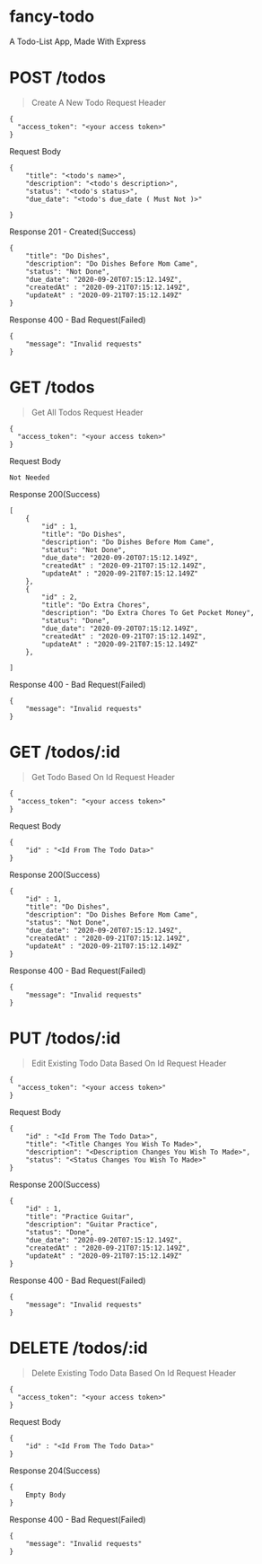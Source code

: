 # fancy-todo
A Todo-List App, Made With Express

# POST /todos
> Create A New Todo
Request Header
```
{
  "access_token": "<your access token>"
}
```

Request Body
```
{
    "title": "<todo's name>",
    "description": "<todo's description>",
    "status": "<todo's status>",
    "due_date": "<todo's due_date ( Must Not )>"

}
```

Response 201 - Created(Success)
```
{
    "title": "Do Dishes",
    "description": "Do Dishes Before Mom Came",
    "status": "Not Done",
    "due_date": "2020-09-20T07:15:12.149Z",
    "createdAt" : "2020-09-21T07:15:12.149Z",
    "updateAt" : "2020-09-21T07:15:12.149Z"
}
```

Response 400 - Bad Request(Failed)
```
{
    "message": "Invalid requests"
}
```

# GET /todos
> Get All Todos
Request Header
```
{
  "access_token": "<your access token>"
}
```

Request Body
```
Not Needed
```

Response 200(Success)
```
[
    {
        "id" : 1,
        "title": "Do Dishes",
        "description": "Do Dishes Before Mom Came",
        "status": "Not Done",
        "due_date": "2020-09-20T07:15:12.149Z",
        "createdAt" : "2020-09-21T07:15:12.149Z",
        "updateAt" : "2020-09-21T07:15:12.149Z"
    },
    {
        "id" : 2,
        "title": "Do Extra Chores",
        "description": "Do Extra Chores To Get Pocket Money",
        "status": "Done",
        "due_date": "2020-09-20T07:15:12.149Z",
        "createdAt" : "2020-09-21T07:15:12.149Z",
        "updateAt" : "2020-09-21T07:15:12.149Z"
    },
    
]
```

Response 400 - Bad Request(Failed)
```
{
    "message": "Invalid requests"
}
```

# GET /todos/:id
> Get Todo Based On Id
Request Header
```
{
  "access_token": "<your access token>"
}
```

Request Body
```
{
    "id" : "<Id From The Todo Data>"
}
```

Response 200(Success)
```
{
    "id" : 1,
    "title": "Do Dishes",
    "description": "Do Dishes Before Mom Came",
    "status": "Not Done",
    "due_date": "2020-09-20T07:15:12.149Z",
    "createdAt" : "2020-09-21T07:15:12.149Z",
    "updateAt" : "2020-09-21T07:15:12.149Z"
}
```

Response 400 - Bad Request(Failed)
```
{
    "message": "Invalid requests"
}
```


# PUT /todos/:id
> Edit Existing Todo Data Based On Id
Request Header
```
{
  "access_token": "<your access token>"
}
```

Request Body
```
{
    "id" : "<Id From The Todo Data>",
    "title": "<Title Changes You Wish To Made>",
    "description": "<Description Changes You Wish To Made>",
    "status": "<Status Changes You Wish To Made>"
}
```

Response 200(Success)
```
{
    "id" : 1,
    "title": "Practice Guitar",
    "description": "Guitar Practice",
    "status": "Done",
    "due_date": "2020-09-20T07:15:12.149Z",
    "createdAt" : "2020-09-21T07:15:12.149Z",
    "updateAt" : "2020-09-21T07:15:12.149Z"
}
```

Response 400 - Bad Request(Failed)
```
{
    "message": "Invalid requests"
}
```

# DELETE /todos/:id
> Delete Existing Todo Data Based On Id
Request Header
```
{
  "access_token": "<your access token>" 
}
```

Request Body
```
{
    "id" : "<Id From The Todo Data>"
}
```

Response 204(Success)
```
{
    Empty Body
}
```

Response 400 - Bad Request(Failed)
```
{
    "message": "Invalid requests"
}
```
